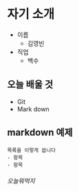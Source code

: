 <!-- 주석이구나아아아아아 -->

# 자기 소개

- 이름
    - 김영빈
- 직업
    - 백수

## 오늘 배울 것

- Git
- Mark down

## markdown 예제

```
목록을 이렇게 씁니다
- 항목
- 항목
```

###### 오늘뭐먹지